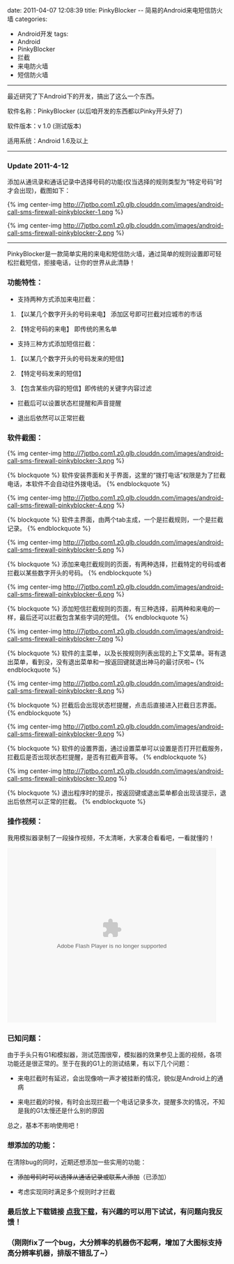 date: 2011-04-07 12:08:39
title: PinkyBlocker -- 简易的Android来电短信防火墙
categories:
- Android开发
tags:
- Android
- PinkyBlocker
- 拦截
- 来电防火墙
- 短信防火墙
---

最近研究了下Android下的开发，搞出了这么一个东西。

软件名称：PinkyBlocker (以后咱开发的东西都以Pinky开头好了)

软件版本：v 1.0 (测试版本)

适用系统：Android 1.6及以上

<!--more-->


* * *


### Update 2011-4-12

添加从通讯录和通话记录中选择号码的功能(仅当选择的规则类型为“特定号码”时才会出现)，截图如下：


{% img center-img http://7jptbo.com1.z0.glb.clouddn.com/images/android-call-sms-firewall-pinkyblocker-1.png %}


{% img center-img http://7jptbo.com1.z0.glb.clouddn.com/images/android-call-sms-firewall-pinkyblocker-2.png %}


* * *


PinkyBlocker是一款简单实用的来电和短信防火墙，通过简单的规则设置即可轻松拦截短信，拒接电话，让你的世界从此清静！

### 功能特性：


  * 支持两种方式添加来电拦截：


  1. 【以某几个数字开头的号码来电】 添加区号即可拦截对应城市的市话


  2. 【特定号码的来电】 即传统的黑名单


  * 支持三种方式添加短信拦截：


  1. 【以某几个数字开头的号码发来的短信】


  2. 【特定号码发来的短信】


  3. 【包含某些内容的短信】即传统的关键字内容过滤


  * 拦截后可以设置状态栏提醒和声音提醒


  * 退出后依然可以正常拦截


### 软件截图：

{% img center-img http://7jptbo.com1.z0.glb.clouddn.com/images/android-call-sms-firewall-pinkyblocker-3.png %}


{% blockquote %}
软件安装界面和关于界面，这里的“拨打电话”权限是为了拦截电话，本软件不会自动往外拨电话。
{% endblockquote %}


{% img center-img http://7jptbo.com1.z0.glb.clouddn.com/images/android-call-sms-firewall-pinkyblocker-4.png %}


{% blockquote %}
软件主界面，由两个tab主成，一个是拦截规则，一个是拦截记录。
{% endblockquote %}


{% img center-img http://7jptbo.com1.z0.glb.clouddn.com/images/android-call-sms-firewall-pinkyblocker-5.png %}


{% blockquote %}
添加来电拦截规则的页面，有两种选择，拦截特定的号码或者拦截以某些数字开头的号码。
{% endblockquote %}


{% img center-img http://7jptbo.com1.z0.glb.clouddn.com/images/android-call-sms-firewall-pinkyblocker-6.png %}


{% blockquote %}
添加短信拦截规则的页面，有三种选择，前两种和来电的一样，最后还可以拦截包含某些字词的短信。
{% endblockquote %}


{% img center-img http://7jptbo.com1.z0.glb.clouddn.com/images/android-call-sms-firewall-pinkyblocker-7.png %}


{% blockquote %}
软件的主菜单，以及长按规则列表出现的上下文菜单。哥有退出菜单，看到没，没有退出菜单和一按返回键就退出神马的最讨厌啦~
{% endblockquote %}


{% img center-img http://7jptbo.com1.z0.glb.clouddn.com/images/android-call-sms-firewall-pinkyblocker-8.png %}


{% blockquote %}
拦截后会出现状态栏提醒，点击后直接进入拦截日志界面。
{% endblockquote %}


{% img center-img http://7jptbo.com1.z0.glb.clouddn.com/images/android-call-sms-firewall-pinkyblocker-9.png %}


{% blockquote %}
软件的设置界面，通过设置菜单可以设置是否打开拦截服务，拦截后是否出现状态栏提醒，是否有拦截声音等。
{% endblockquote %}


{% img center-img http://7jptbo.com1.z0.glb.clouddn.com/images/android-call-sms-firewall-pinkyblocker-10.png %}


{% blockquote %}
退出程序时的提示，按返回键或退出菜单都会出现该提示，退出后依然可以正常的拦截。
{% endblockquote %}


### 操作视频：

我用模拟器录制了一段操作视频，不太清晰，大家凑合看看吧，一看就懂的！


<p>
<embed src="http://player.youku.com/player.php/sid/XMjU2NzU4MzE2/v.swf" allowFullScreen="true" quality="high" width="480" height="400" align="middle" allowScriptAccess="always" type="application/x-shockwave-flash"></embed>
</p>


### 已知问题：

由于手头只有G1和模拟器，测试范围很窄，模拟器的效果参见上面的视频，各项功能还是很正常的。至于在我的G1上的测试结果，有以下几个问题：


  * 来电拦截时有延迟，会出现像响一声才被挂断的情况，貌似是Android上的通病


  * 来电拦截的时候，有时会出现拦截一个电话记录多次，提醒多次的情况，不知是我的G1太慢还是什么别的原因


总之，基本不影响使用吧！

### 想添加的功能：

在清除bug的同时，近期还想添加一些实用的功能：


  * <del>添加号码时可以选择从通话记录或联系人添加</del>（已添加）


  * 考虑实现同时满足多个规则时才拦截


### 最后放上下载链接 [点我下载](http://pinkyjie-blog.qiniudn.com/files/PinkyBlocker.apk)，有兴趣的可以用下试试，有问题向我反馈！

### （刚刚fix了一个bug，大分辨率的机器伤不起啊，增加了大图标支持高分辨率机器，排版不错乱了~）
